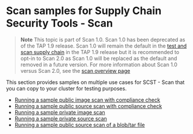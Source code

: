 # Scan samples for Supply Chain Security Tools - Scan

> **Note** This topic is part of Scan 1.0. Scan 1.0 has been deprecated as of the TAP 1.9 release.  Scan 1.0 will remain the default in the [test and scan supply chain](../../getting-started/add-test-and-security.hbs.md#add-testing-and-scanning-to-your-application) in the TAP 1.9 release but it is recommended to opt-in to Scan 2.0 as Scan 1.0 will be replaced as the default and removed in a future version.  For more information about Scan 1.0 versus Scan 2.0, see the [scan overview page](./overview.hbs.md)

This section provides samples on multiple use cases for SCST - Scan that you can copy to your cluster for testing purposes.

- [Running a sample public image scan with compliance check](public-image-compliance.md)
- [Running a sample public source scan with compliance check](public-source-compliance.md)
- [Running a sample private image scan](private-image.md)
- [Running a sample private source scan](private-source.md)
- [Running a sample public source scan of a blob/tar file](blob.md)
